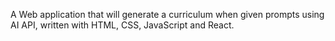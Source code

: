 A Web application that will generate a curriculum when given prompts using AI API, written with HTML, CSS, JavaScript and React.
